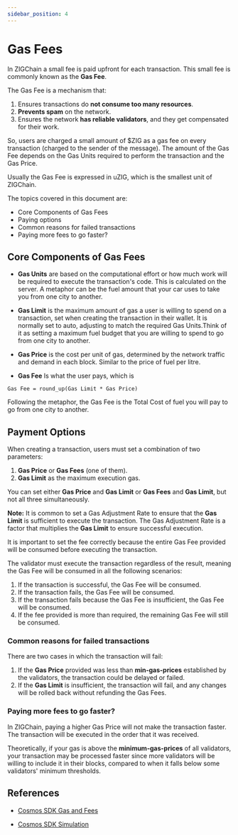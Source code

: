 ```yaml
---
sidebar_position: 4
---
```


# Gas Fees

In ZIGChain a small fee is paid upfront for each transaction. This small fee is commonly known as the **Gas Fee**.

The Gas Fee is a mechanism that:

1. Ensures transactions do **not consume too many resources**.
2. **Prevents spam** on the network.
3. Ensures the network **has reliable validators**, and they get compensated for their work.

So, users are charged a small amount of $ZIG as a gas fee on every transaction (charged to the sender of the message). The amount of the Gas Fee depends on the Gas Units required to perform the transaction and the Gas Price.

Usually the Gas Fee is expressed in uZIG, which is the smallest unit of ZIGChain.

[//]: # "```"
[//]: # "1 uZIG = 0.000001 ZIG"
[//]: # "1,000,000 uZIG = 1 ZIG"
[//]: # "```"

The topics covered in this document are:

- Core Components of Gas Fees
- Paying options
- Common reasons for failed transactions
- Paying more fees to go faster?

<div class="spacer"></div>

## Core Components of Gas Fees

- **Gas Units** are based on the computational effort or how much work will be required to execute the transaction's code. This is calculated on the server. A metaphor can be the fuel amount that your car uses to take you from one city to another.

- **Gas Limit** is the maximum amount of gas a user is willing to spend on a transaction, set when creating the transaction in their wallet. It is normally set to auto, adjusting to match the required Gas Units.Think of it as setting a maximum fuel budget that you are willing to spend to go from one city to another.

- **Gas Price** is the cost per unit of gas, determined by the network traffic and demand in each block. Similar to the price of fuel per litre.

- **Gas Fee** Is what the user pays, which is

```
Gas Fee = round_up(Gas Limit * Gas Price)
```

Following the metaphor, the Gas Fee is the Total Cost of fuel you will pay to go from one city to another.

<div class="spacer"></div>

## Payment Options

When creating a transaction, users must set a combination of two parameters:

1. **Gas Price** or **Gas Fees** (one of them).
2. **Gas Limit** as the maximum execution gas.

You can set either **Gas Price** and **Gas Limit** or **Gas Fees** and **Gas Limit**, but not all three simultaneously.

**Note:** It is common to set a Gas Adjustment Rate to ensure that the **Gas Limit** is sufficient to execute the transaction. The Gas Adjustment Rate is a factor that multiplies the **Gas Limit** to ensure successful execution.

[//]: # "This is explained in detail in the Gas Adjustment section [LINK]."

It is important to set the fee correctly because the entire Gas Fee provided will be consumed before executing the transaction.

The validator must execute the transaction regardless of the result, meaning the Gas Fee will be consumed in all the following scenarios:

1. If the transaction is successful, the Gas Fee will be consumed.
2. If the transaction fails, the Gas Fee will be consumed.
3. If the transaction fails because the Gas Fee is insufficient, the Gas Fee will be consumed.
4. If the fee provided is more than required, the remaining Gas Fee will still be consumed.

### Common reasons for failed transactions

There are two cases in which the transaction will fail:

1. If the **Gas Price** provided was less than **min-gas-prices** established by the validators, the transaction could be delayed or failed.
2. If the **Gas Limit** is insufficient, the transaction will fail, and any changes will be rolled back without refunding the Gas Fees.

### Paying more fees to go faster?

In ZIGChain, paying a higher Gas Price will not make the transaction faster. The transaction will be executed in the order that it was received.

Theoretically, if your gas is above the **minimum-gas-prices** of all validators, your transaction may be processed faster since more validators will be willing to include it in their blocks, compared to when it falls below some validators' minimum thresholds.

<div class="spacer"></div>

## References

- [Cosmos SDK Gas and Fees](https://docs.cosmos.network/main/learn/beginner/gas-fees)

- [Cosmos SDK Simulation](https://docs.cosmos.network/main/user/run-node/txs#simulating-a-transaction)
